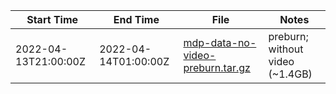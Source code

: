 | Start Time | End Time | File | Notes |
|----|----|----|----|
| 2022-04-13T21:00:00Z | 2022-04-14T01:00:00Z | [ mdp-data-no-video-preburn.tar.gz](https://web.lcrc.anl.gov/public/waggle/mdp-data/mdp-data-no-video-preburn.tar.gz) | preburn; without video (~1.4GB) |
